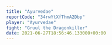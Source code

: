 ```yaml
---
title: "Ayurvedae"
reportCode: "34rwYtXfThmA2Dbp"
player: "Ayurvedae"
fight: "Gruul the Dragonkiller"
date: 2021-06-27T18:56:46.133000+00:00
---
```

